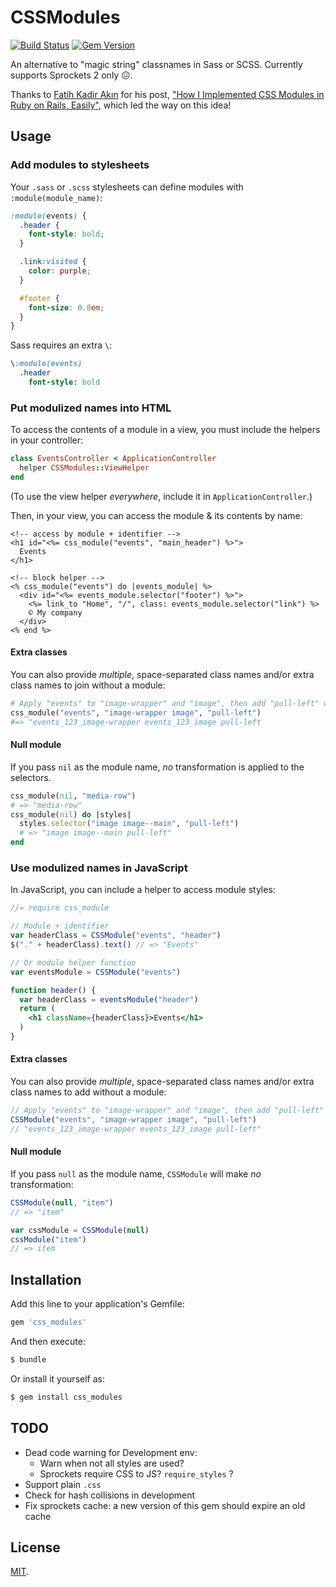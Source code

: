# CSSModules

[![Build Status](https://travis-ci.org/rmosolgo/css_modules.svg?branch=master)](https://travis-ci.org/rmosolgo/css_modules)
[![Gem Version](https://badge.fury.io/rb/css_modules.svg)](https://badge.fury.io/rb/css_modules)

An alternative to "magic string" classnames in Sass or SCSS. Currently supports Sprockets 2 only 😖.

Thanks to [Fatih Kadir Akın](https://twitter.com/fkadev) for his post, ["How I Implemented CSS Modules in Ruby on Rails, Easily"](https://medium.com/@fkadev/how-i-implemented-css-modules-to-ruby-on-rails-easily-abb324ce22d), which led the way on this idea!

## Usage

### Add modules to stylesheets

Your `.sass` or `.scss` stylesheets can define modules with `:module(module_name)`:

```scss
:module(events) {
  .header {
    font-style: bold;
  }

  .link:visited {
    color: purple;
  }

  #footer {
    font-size: 0.8em;
  }
}
```

Sass requires an extra `\`:

```sass
\:module(events)
  .header
    font-style: bold
```

### Put modulized names into HTML

To access the contents of a module in a view, you must include the helpers in your controller:

```ruby
class EventsController < ApplicationController
  helper CSSModules::ViewHelper
end
```

(To use the view helper _everywhere_, include it in `ApplicationController`.)

Then, in your view, you can access the module & its contents by name:

```erb
<!-- access by module + identifier -->
<h1 id="<%= css_module("events", "main_header") %>">
  Events
</h1>

<!-- block helper -->
<% css_module("events") do |events_module| %>
  <div id="<%= events_module.selector("footer") %>">
    <%= link_to "Home", "/", class: events_module.selector("link") %>
    © My company
  </div>
<% end %>
```

#### Extra classes

You can also provide _multiple_, space-separated class names and/or extra class names to join without a module:

```ruby
# Apply "events" to "image-wrapper" and "image", then add "pull-left" without modification
css_module("events", "image-wrapper image", "pull-left")
#=> "events_123_image-wrapper events_123_image pull-left
```

#### Null module

If you pass `nil` as the module name, _no_ transformation is applied to the selectors.

```ruby
css_module(nil, "media-row")
# => "media-row"
css_module(nil) do |styles|
  styles.selector("image image--main", "pull-left")
  # => "image image--main pull-left"
end
```

### Use modulized names in JavaScript

In JavaScript, you can include a helper to access module styles:

```jsx
//= require css_module

// Module + identifier
var headerClass = CSSModule("events", "header")
$("." + headerClass).text() // => "Events"

// Or module helper function
var eventsModule = CSSModule("events")

function header() {
  var headerClass = eventsModule("header")
  return (
    <h1 className={headerClass}>Events</h1>
  )
}
```

#### Extra classes

You can also provide _multiple_, space-separated class names and/or extra class names to add without a module:

```js
// Apply "events" to "image-wrapper" and "image", then add "pull-left" without modification
CSSModule("events", "image-wrapper image", "pull-left")
// "events_123_image-wrapper events_123_image pull-left"
```

#### Null module

If you pass `null` as the module name, `CSSModule` will make _no_ transformation:

```js
CSSModule(null, "item")
// => "item"

var cssModule = CSSModule(null)
cssModule("item")
// => item
```

## Installation

Add this line to your application's Gemfile:

```ruby
gem 'css_modules'
```

And then execute:
```bash
$ bundle
```

Or install it yourself as:
```bash
$ gem install css_modules
```

## TODO

- Dead code warning for Development env:
  - Warn when not all styles are used?
  - Sprockets require CSS to JS? `require_styles` ?
- Support plain `.css`
- Check for hash collisions in development
- Fix sprockets cache: a new version of this gem should expire an old cache

## License

[MIT](http://opensource.org/licenses/MIT).
